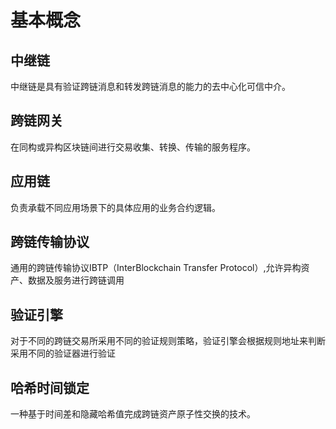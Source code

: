 # 基本概念

## 中继链

中继链是具有验证跨链消息和转发跨链消息的能力的去中心化可信中介。

## 跨链网关

在同构或异构区块链间进行交易收集、转换、传输的服务程序。

## 应用链

负责承载不同应用场景下的具体应用的业务合约逻辑。

## 跨链传输协议

通用的跨链传输协议IBTP（InterBlockchain Transfer Protocol）,允许异构资产、数据及服务进行跨链调用

## 验证引擎

对于不同的跨链交易所采用不同的验证规则策略，验证引擎会根据规则地址来判断采用不同的验证器进行验证

## 哈希时间锁定

一种基于时间差和隐藏哈希值完成跨链资产原子性交换的技术。